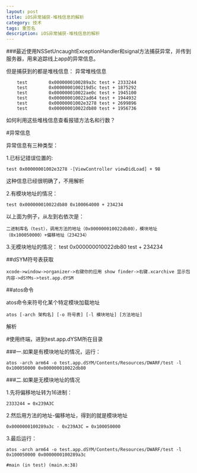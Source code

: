 ```yaml
---
layout: post
title: iOS异常捕获-堆栈信息的解析
category: 技术
tags: 重签名
description: iOS异常捕获-堆栈信息的解析
--- 
```


###最近使用NSSetUncaughtExceptionHandler和signal方法捕获异常，并传到服务器，用来追踪线上app的异常信息。

但是捕获到的都是堆栈信息： 
异常堆栈信息

```
	test 		0x0000000100289a3c test + 2333244
	test 		0x0000000100219d5c test + 1875292
	test 	 	0x000000010022ae0c test + 1945100
	test		0x000000010022ad64 test + 1944932
	test		0x00000001002e3278 test + 2699896
	test		0x000000010022db80 test + 1956736 
```
如何利用这些堆栈信息查看报错方法名和行数？

#异常信息

异常信息有三种类型：

1.已标记错误位置的:

	test 0x00000001002e3278 -[ViewController viewDidLoad] + 98

这种信息已经很明确了，不用解析

2.有模块地址的情况：

	test 0x000000010022db80 0x100064000 + 234234


以上面为例子，从左到右依次是： 
	
	二进制库名（test），调用方法的地址（0x000000010022db80），模块地址（0x100050000）+偏移地址（234234）

3.无模块地址的情况：
	test 0x000000010022db80 test + 234234

##dSYM符号表获取

	xcode->window->organizer->右键你的应用 show finder->右键.xcarchive 显示包内容->dSYMs->test.app.dYSM

##atos命令

atos命令来符号化某个特定模块加载地址

	atos [-arch 架构名] [-o 符号表] [-l 模块地址] [方法地址]

解析

#使用终端，进到test.app.dYSM所在目录

###一.如果是有模块地址的情况，运行：

	atos -arch arm64 -o test.app.dSYM/Contents/Resources/DWARF/test -l 0x100050000 0x000000010022db80

###二.如果是无模块地址的情况

1.先将偏移地址转为16进制：

	2333244 = 0x239A3C

2.然后用方法的地址-偏移地址，得到的就是模块地址
	
	0x0000000100289a3c - 0x239A3C = 0x100050000

3.最后运行：

	atos -arch arm64 -o test.app.dSYM/Contents/Resources/DWARF/test -l 0x100050000 0x0000000100289a3c
	
	#main (in test) (main.m:38)